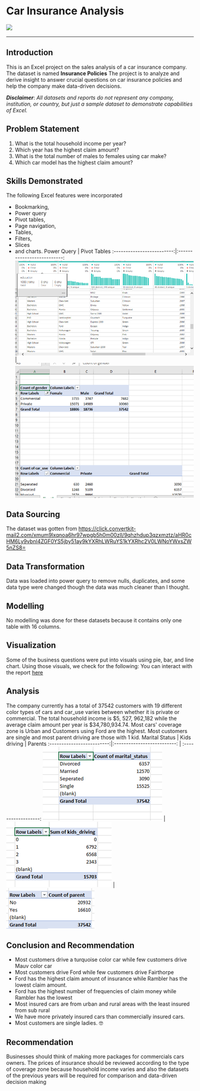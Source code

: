 # Car Insurance Analysis

![](car.jpg)
___
## Introduction
This is an Excel project on the sales analysis of a car insurance company. The dataset is named **Insurance Policies**
The project is to analyze and derive insight to answer crucial questions on car insurance policies and help the company make data-driven decisions.

**_Disclaimer_**: _All datasets and reports do not represent any company, institution, or country, but just a sample dataset to demonstrate capabilities of Excel._ 

## Problem Statement
1.	What is the total household income per year?
2.	Which year has the highest claim amount?
3.	What is the total number of males to females using car make?
4.	Which car model has the highest claim amount?

## Skills Demonstrated
The following Excel features were incorporated
- Bookmarking,
- Power query
- Pivot tables,
- Page navigation,
- Tables,
- Filters,
- Slices
- and charts.
  Power Query                |      Pivot Tables
  :-------------------------:|:--------------------------:
  ![](carinsurance3.png)     |   ![](carinsurance4.png)
  
## Data Sourcing
The dataset was gotten from https://click.convertkit-mail2.com/xmum9lxqnoa6hr97wpgb5h0m00zll/9qhzhdup3qzxmztz/aHR0cHM6Ly9vbnl4ZGF0YS5jby51ay9kYXRhLWRuYS1kYXRhc2V0LWNoYWxsZW5nZS8=

## Data Transformation
Data was loaded into power query to remove nulls, duplicates, and some data type were changed though the data was much cleaner than I thought.

## Modelling
No modelling was done for these datasets because it contains only one table with 16 columns.

## Visualization
Some of the business questions were put into visuals using pie, bar, and line chart. Using those visuals, we check for the following:
You can interact with the report [here](https://1drv.ms/x/s!Ags6B4mGiu5VeJ69cp7i7hEiS1k)

## Analysis
The company currently has a total of 37542 customers with 19 different color types of cars and car_use varies between whether it is private or commercial. The total household income is $5, 527, 962,182 while the average claim amount per year is $34,780,934.74. Most cars' coverage zone is Urban and Customers using Ford are the highest. Most customers are single and most parent driving are those with 1 kid.
Marital Status               | Kids driving                 |  Parents
  :-------------------------:|:--------------------------:  | :------------------:
  ![](maritalstatus.png)     |   ![](kidsdriving.png)       |  ![](parents.png)

## Conclusion and Recommendation
- Most customers drive a turquoise color car while few customers drive Mauv color car
- Most customers drive Ford while few customers drive Fairthorpe
- Ford has the highest claim amount of insurance while Rambler has the lowest claim amount.
- Ford has the highest number of frequencies of claim money while Rambler has the lowest
- Most insured cars are from urban and rural areas with the least insured from sub rural
- We have more privately insured cars than commercially insured cars.
- Most customers are single ladies. 🤓
  
   
## Recommendation
Businesses should think of making more packages for commercials cars owners. The prices of insurance should be reviewed according to the type of coverage zone because household income varies and also the datasets of the previous years will be required for comparison and data-driven decision making






